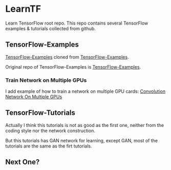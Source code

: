 # LearnTF
Learn TensorFlow root repo. This repo contains several TensorFlow examples & tutorials collected from github.

## TensorFlow-Examples
[TensorFlow-Examples](https://github.com/weixsong/LearnTF/tree/master/TensorFlow-Examples) cloned from [TensorFlow-Examples](https://github.com/aymericdamien/TensorFlow-Examples).

Original repo of TensorFlow-Examples is [TensorFlow-Examples](https://github.com/aymericdamien/TensorFlow-Examples).

### Train Network on Multiple GPUs
I add example of how to train a network on multiple GPU cards: [Convolution Network On Multiple GPUs](./TensorFlow-Examples/examples/5_MultiGPU/convolution_network_multigpu.py)

## TensorFlow-Tutorials
Actually I think this tutorials is not as good as the first one, neither from the coding style nor the network construction.

But this tutorials has GAN network for learning, except GAN, most of the tutorials are the same as the firt tutorials.

## Next One?

